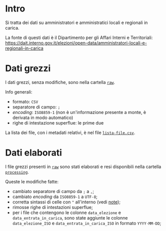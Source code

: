 # Intro

Si tratta dei dati su amministratori e amministratici locali e regionali in carica.

La fonte di questi dati è il Dipartimento per gli Affari Interni e Territoriali:<br>
<https://dait.interno.gov.it/elezioni/open-data/amministratori-locali-e-regionali-in-carica>

# Dati grezzi

I dati grezzi, senza modifiche, sono nella cartella [`raw`](rawdata).

Info generali:

- formato: `CSV`
- separatore di campo: `;`
- *encoding*: `ISO8859-1` (non è un'informazione presente a monte, è derivata in modo automatico)
- righe di intestazione superflue: le prime due

La lista dei file, con i metadati relativi, è nel file [`lista-file.csv`](risorse/lista-file.csv).

# Dati elaborati

I file grezzi presenti in [`raw`](rawdata) sono stati elaborati e resi disponibili nella cartella [`processing`](processing).

Queste le modifiche fatte:

- cambiato separatore di campo da `;` a `,`;
- cambiato *encoding* da `ISO8859-1` a `UTF-8`;
- corretta sintassi di celle con `"` all'interno (vedi [note](note.md#i-file-csv-non-hanno-una-sintassi-corretta));
- rimosse righe di intestazioni superflue;
- per i file che contengono le colonne `data_elezione` e `data_entrata_in_carica`, sono state aggiunte le colonne `data_elezione_ISO` e `data_entrata_in_carica_ISO` in formato `YYYY-MM-DD`;
